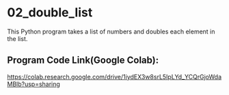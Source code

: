 # 02_double_list
This Python program takes a list of numbers and doubles each element in the list.
## Program Code Link(Google Colab):
https://colab.research.google.com/drive/1iydEX3w8srL5IpLYd_YCQrGjoWdaMBlb?usp=sharing